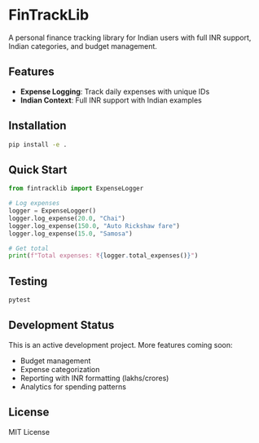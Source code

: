 # FinTrackLib

A personal finance tracking library for Indian users with full INR support, Indian categories, and budget management.

## Features

- **Expense Logging**: Track daily expenses with unique IDs
- **Indian Context**: Full INR support with Indian examples

## Installation

```bash
pip install -e .
```

## Quick Start

```python
from fintracklib import ExpenseLogger

# Log expenses
logger = ExpenseLogger()
logger.log_expense(20.0, "Chai")
logger.log_expense(150.0, "Auto Rickshaw fare")
logger.log_expense(15.0, "Samosa")

# Get total
print(f"Total expenses: ₹{logger.total_expenses()}")
```

## Testing

```bash
pytest
```

## Development Status

This is an active development project. More features coming soon:
- Budget management
- Expense categorization
- Reporting with INR formatting (lakhs/crores)
- Analytics for spending patterns

## License

MIT License

